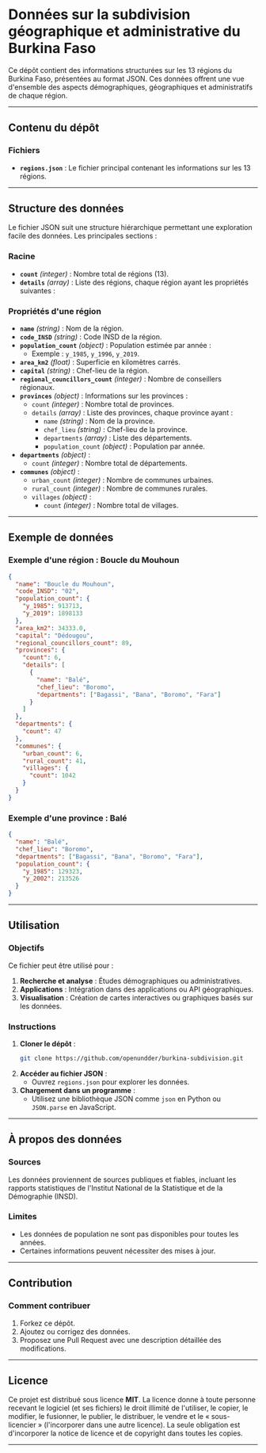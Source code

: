 
# Données sur la subdivision géographique et administrative du Burkina Faso

Ce dépôt contient des informations structurées sur les 13 régions du Burkina Faso, présentées au format JSON. Ces données offrent une vue d'ensemble des aspects démographiques, géographiques et administratifs de chaque région.

---

## Contenu du dépôt

### Fichiers

- **`regions.json`** : Le fichier principal contenant les informations sur les 13 régions.

---

## Structure des données

Le fichier JSON suit une structure hiérarchique permettant une exploration facile des données. Les principales sections :

### Racine

- **`count`** *(integer)* : Nombre total de régions (13).
- **`details`** *(array)* : Liste des régions, chaque région ayant les propriétés suivantes :

### Propriétés d'une région

- **`name`** *(string)* : Nom de la région.
- **`code_INSD`** *(string)* : Code INSD de la région.
- **`population_count`** *(object)* : Population estimée par année :
  - Exemple : `y_1985`, `y_1996`, `y_2019`.
- **`area_km2`** *(float)* : Superficie en kilomètres carrés.
- **`capital`** *(string)* : Chef-lieu de la région.
- **`regional_councillors_count`** *(integer)* : Nombre de conseillers régionaux.
- **`provinces`** *(object)* : Informations sur les provinces :
  - `count` *(integer)* : Nombre total de provinces.
  - `details` *(array)* : Liste des provinces, chaque province ayant :
    - `name` *(string)* : Nom de la province.
    - `chef_lieu` *(string)* : Chef-lieu de la province.
    - `departments` *(array)* : Liste des départements.
    - `population_count` *(object)* : Population par année.
- **`departments`** *(object)* :
  - `count` *(integer)* : Nombre total de départements.
- **`communes`** *(object)* :
  - `urban_count` *(integer)* : Nombre de communes urbaines.
  - `rural_count` *(integer)* : Nombre de communes rurales.
  - `villages` *(object)* :
    - `count` *(integer)* : Nombre total de villages.

---

## Exemple de données

### Exemple d'une région : Boucle du Mouhoun

```json
{
  "name": "Boucle du Mouhoun",
  "code_INSD": "02",
  "population_count": {
    "y_1985": 913713,
    "y_2019": 1898133
  },
  "area_km2": 34333.0,
  "capital": "Dédougou",
  "regional_councillors_count": 89,
  "provinces": {
    "count": 6,
    "details": [
      {
        "name": "Balé",
        "chef_lieu": "Boromo",
        "departments": ["Bagassi", "Bana", "Boromo", "Fara"]
      }
    ]
  },
  "departments": {
    "count": 47
  },
  "communes": {
    "urban_count": 6,
    "rural_count": 41,
    "villages": {
      "count": 1042
    }
  }
}
```

### Exemple d'une province : Balé

```json
{
  "name": "Balé",
  "chef_lieu": "Boromo",
  "departments": ["Bagassi", "Bana", "Boromo", "Fara"],
  "population_count": {
    "y_1985": 129323,
    "y_2002": 213526
  }
}
```

---

## Utilisation

### Objectifs

Ce fichier peut être utilisé pour :
1. **Recherche et analyse** : Études démographiques ou administratives.
2. **Applications** : Intégration dans des applications ou API géographiques.
3. **Visualisation** : Création de cartes interactives ou graphiques basés sur les données.

### Instructions

1. **Cloner le dépôt** :
   ```bash
   git clone https://github.com/openundder/burkina-subdivision.git
   ```
2. **Accéder au fichier JSON** :
   - Ouvrez `regions.json` pour explorer les données.
3. **Chargement dans un programme** :
   - Utilisez une bibliothèque JSON comme `json` en Python ou `JSON.parse` en JavaScript.

---

## À propos des données

### Sources

Les données proviennent de sources publiques et fiables, incluant les rapports statistiques de l'Institut National de la Statistique et de la Démographie (INSD).

### Limites

- Les données de population ne sont pas disponibles pour toutes les années.
- Certaines informations peuvent nécessiter des mises à jour.

---

## Contribution

### Comment contribuer

1. Forkez ce dépôt.
2. Ajoutez ou corrigez des données.
3. Proposez une Pull Request avec une description détaillée des modifications.

---

## Licence

Ce projet est distribué sous licence **MIT**. 
La licence donne à toute personne recevant le logiciel (et ses fichiers) le droit illimité de l'utiliser, le copier, le modifier, le fusionner, le publier, le distribuer, le vendre et le « sous-licencier » (l'incorporer dans une autre licence). La seule obligation est d'incorporer la notice de licence et de copyright dans toutes les copies. 

---
